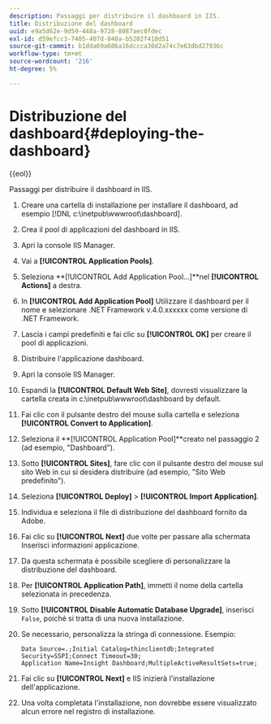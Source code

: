 ```yaml
---
description: Passaggi per distribuire il dashboard in IIS.
title: Distribuzione del dashboard
uuid: e9a5d62e-9d59-448a-9728-8087aec0fdec
exl-id: d59efcc3-7405-407d-840a-b5202f418d51
source-git-commit: b1dda69a606a16dccca30d2a74c7e63dbd27936c
workflow-type: tm+mt
source-wordcount: '216'
ht-degree: 5%

---
```


# Distribuzione del dashboard{#deploying-the-dashboard}

{{eol}}

Passaggi per distribuire il dashboard in IIS.

1. Creare una cartella di installazione per installare il dashboard, ad esempio [!DNL c:\inetpub\wwwroot\dashboard].
1. Crea il pool di applicazioni del dashboard in IIS.
1. Apri la console IIS Manager.
1. Vai a **[!UICONTROL Application Pools]**.
1. Seleziona **[!UICONTROL Add Application Pool…]**nel **[!UICONTROL Actions]** a destra.
1. In **[!UICONTROL Add Application Pool]** Utilizzare il dashboard per il nome e selezionare .NET Framework v.4.0.xxxxxx come versione di .NET Framework.
1. Lascia i campi predefiniti e fai clic su **[!UICONTROL OK]** per creare il pool di applicazioni.
1. Distribuire l&#39;applicazione dashboard.
1. Apri la console IIS Manager.
1. Espandi la **[!UICONTROL Default Web Site]**, dovresti visualizzare la cartella creata in c:\inetpub\wwwroot\dashboard by default.
1. Fai clic con il pulsante destro del mouse sulla cartella e seleziona **[!UICONTROL Convert to Application]**.
1. Seleziona il **[!UICONTROL Application Pool]**creato nel passaggio 2 (ad esempio, &quot;Dashboard&quot;).
1. Sotto **[!UICONTROL Sites]**, fare clic con il pulsante destro del mouse sul sito Web in cui si desidera distribuire (ad esempio, &quot;Sito Web predefinito&quot;).
1. Seleziona **[!UICONTROL Deploy]** > **[!UICONTROL Import Application]**.
1. Individua e seleziona il file di distribuzione del dashboard fornito da Adobe.
1. Fai clic su **[!UICONTROL Next]** due volte per passare alla schermata Inserisci informazioni applicazione.
1. Da questa schermata è possibile scegliere di personalizzare la distribuzione del dashboard.
1. Per **[!UICONTROL Application Path]**, immetti il nome della cartella selezionata in precedenza.
1. Sotto **[!UICONTROL Disable Automatic Database Upgrade]**, inserisci `False`, poiché si tratta di una nuova installazione.
1. Se necessario, personalizza la stringa di connessione. Esempio:

   ```
   Data Source=.;Initial Catalog=thinclientdb;Integrated Security=SSPI;Connect Timeout=30; 
   Application Name=Insight Dashboard;MultipleActiveResultSets=true;
   ```

1. Fai clic su **[!UICONTROL Next]** e IIS inizierà l&#39;installazione dell&#39;applicazione.
1. Una volta completata l&#39;installazione, non dovrebbe essere visualizzato alcun errore nel registro di installazione.
